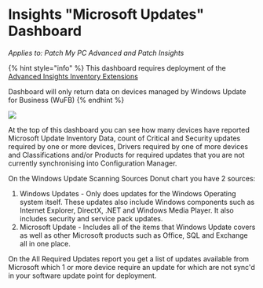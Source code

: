 # Insights "Microsoft Updates" Dashboard

_Applies to: Patch My PC Advanced and Patch Insights_

{% hint style="info" %}
This dashboard requires deployment of the [Advanced Insights Inventory Extensions](../../advanced-insights-inventory-extensions/)

Dashboard will only return data on devices managed by Windows Update for Business (WuFB)
{% endhint %}

![](../../../_images/image%20%28310%29.png%20"Microsoft%20Updates%20Scanning")

At the top of this dashboard you can see how many devices have reported Microsoft Update Inventory Data, count of Critical and Security updates required by one or more devices, Drivers required by one of more devices and Classifications and/or Products for required updates that you are not currently synchronising into Configuration Manager.

On the Windows Update Scanning Sources Donut chart you have 2 sources:

1. Windows Updates - Only does updates for the Windows Operating system itself. These updates also include Windows components such as Internet Explorer, DirectX, .NET and Windows Media Player. It also includes security and service pack updates.
2. Microsoft Update - Includes all of the items that Windows Update covers as well as other Microsoft products such as Office, SQL and Exchange all in one place.

On the All Required Updates report you get a list of updates available from Microsoft which 1 or more device require an update for which are not sync'd in your software update point for deployment.
